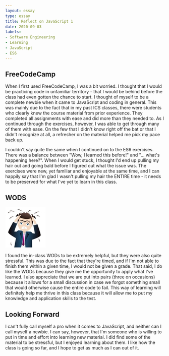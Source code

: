 ```yaml
---
layout: essay
type: essay
title: Reflect on JavaScript 1
date: 2020-09-03
labels:
- Software Engineering
- Learning
- JavaScript
- ES6
---
```

## FreeCodeCamp
When I first used FreeCodeCamp, I was a bit worried. I thought that I would be practicing code in unfamiliar territory - that I would be behind before the class had even gotten the chance to start. I thought of myself to be a complete newbie when it came to JavaScript and coding in general. This was mainly due to the fact that in my past ICS classes, there were students who clearly knew the course material from prior experience. They completed all assignments with ease and did more than they needed to.  As I continued through the exercises, however, I was able to get through many of them with ease. On the few that I didn't know right off the bat or that I didn't recognize at all, a refresher on the material helped me pick my pace back up.

I couldn't say quite the same when I continued on to the ES6 exercises. There was a balance between "Wow, I learned this before!" and "... what's happening here?". When I would get stuck, I thought I'd end up pulling my hair out and going bald before I figured out what the issue was. The exercises were new, yet familiar and enjoyable at the same time, and I can happily say that I'm glad I wasn't pulling my hair the ENTIRE time - it needs to be preserved for what I've yet to learn in this class.
## WODS

<img class="ui medium right floated rounded image" src="../images/stressed.jpg">

I found the in-class WODs to be extremely helpful, but they were also quite stressful. This was due to the fact that they're timed, and if I'm not able to finish them within a given time, I would not be given a grade. That said, I do like the WODs because they give me the opportunity to apply what I've learned. I also appreciate that we are put into pairs (three on occasions) because it allows for a small discussion in case we forgot something small that would otherwise cause the entire code to fail. This way of learning will definitely help me thrive in this class because it will allow me to put my knowledge and application skills to the test.


## Looking Forward
I can't fully call myself a pro when it comes to JavaScript, and neither can I call myself a newbie. I can say, however, that I'm someone who is willing to put in time and effort into learning new material. I did find some of the material to be stressful, but I enjoyed learning about them. I like how the class is going so far, and I hope to get as much as I can out of it.
